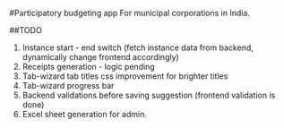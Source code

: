 #Participatory budgeting app
For municipal corporations in India.



##TODO
1. Instance start - end switch (fetch instance data from backend, dynamically change frontend accordingly)
2. Receipts generation - logic pending
3. Tab-wizard tab titles css improvement for brighter titles
4. Tab-wizard progress bar
5. Backend validations before saving suggestion (frontend validation is done)
6. Excel sheet generation for admin.